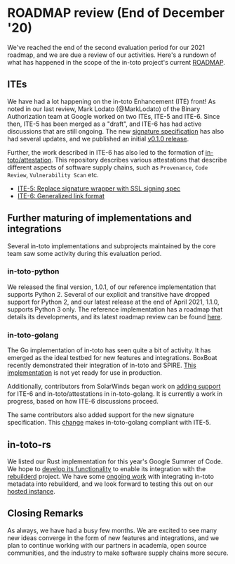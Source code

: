 # ROADMAP review (End of December '20)

We've reached the end of the second evaluation period for our 2021 roadmap, and
we are due a review of our activities. Here's a rundown of what has happened in
the scope of the in-toto project's current
[ROADMAP](https://github.com/in-toto/docs/blob/master/ROADMAP.md).

## ITEs

We have had a lot happening on the in-toto Enhancement (ITE) front! As noted in
our last review, Mark Lodato (@MarkLodato) of the Binary Authorization team at
Google worked on two ITEs, ITE-5 and ITE-6. Since then, ITE-5 has been merged
as a "draft", and ITE-6 has had active discussions that are still ongoing. The
new [signature specification](https://github.com/secure-systems-lab/signing-spec)
has also had several updates, and we published an initial
[v0.1.0 release](https://github.com/secure-systems-lab/signing-spec/releases/tag/v0.1.0).

Further, the work described in ITE-6 has also led to the formation of
[in-toto/attestation](https://github.com/in-toto/attestation). This repository
describes various attestations that describe different aspects of software
supply chains, such as `Provenance`, `Code Review`, `Vulnerability Scan` etc.

- [ITE-5: Replace signature wrapper with SSL signing spec](https://github.com/in-toto/ITE/blob/master/ITE/5/README.adoc)
- [ITE-6: Generalized link format](https://github.com/in-toto/ITE/pull/15)

## Further maturing of implementations and integrations

Several in-toto implementations and subprojects maintained by the core team saw
some activity during this evaluation period.

### in-toto-python

We released the final version, 1.0.1, of our reference implementation that
supports Python 2. Several of our explicit and transitive have dropped support
for Python 2, and our latest release at the end of April 2021, 1.1.0, supports
Python 3 only. The reference implementation has a roadmap that details its
developments, and its latest roadmap review can be found
[here](https://github.com/in-toto/in-toto/blob/develop/roadmap-reviews/2021/review_2_april_21.md).

### in-toto-golang

The Go implementation of in-toto has seen quite a bit of activity. It has
emerged as the ideal testbed for new features and integrations. BoxBoat
recently demonstrated their integration of in-toto and SPIRE.
[This implementation](https://github.com/boxboat/in-toto-golang) is not yet
ready for use in production.

Additionally, contributors from SolarWinds began work on
[adding support](https://github.com/in-toto/in-toto-golang/pull/100) for ITE-6
and in-toto/attestations in in-toto-golang. It is currently a work in progress,
based on how ITE-6 discussions proceed.

The same contributors also added support for the new signature specification.
This [change](https://github.com/in-toto/in-toto-golang/pull/101) makes
in-toto-golang compliant with ITE-5.

## in-toto-rs

We listed our Rust implementation for this year's Google Summer of Code. We
hope to [develop its functionality](https://github.com/in-toto/in-toto-rs/issues/4)
to enable its integration with the
[rebuilderd](https://github.com/kpcyrd/rebuilderd) project. We have some
[ongoing work](https://github.com/kpcyrd/rebuilderd/pull/22) with integrating
in-toto metadata into rebuilderd, and we look forward to testing this out on
our [hosted instance](https://r-b.engineering.nyu.edu/).

## Closing Remarks

As always, we have had a busy few months. We are excited to see many new ideas
converge in the form of new features and integrations, and we plan to continue
working with our partners in academia, open source communities, and the
industry to make software supply chains more secure.
